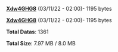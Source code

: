 [**Xdw4GHG8**](/data/Xdw4GHG8.txt) (03/11/22 - 02:00)- 1195 bytes

[**Xdw4GHG8**](/data/Xdw4GHG8.txt) (03/11/22 - 02:00)- 1195 bytes

**Total Datas**: 1361

**Total Size**: 7.97 MB / 8.0 MB